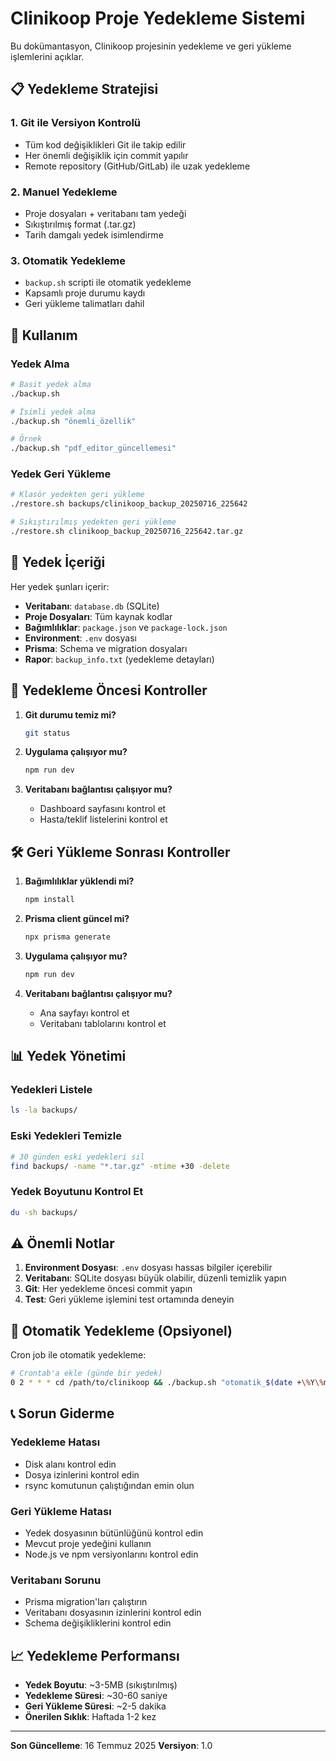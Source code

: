# Clinikoop Proje Yedekleme Sistemi

Bu dokümantasyon, Clinikoop projesinin yedekleme ve geri yükleme işlemlerini açıklar.

## 📋 Yedekleme Stratejisi

### 1. Git ile Versiyon Kontrolü
- Tüm kod değişiklikleri Git ile takip edilir
- Her önemli değişiklik için commit yapılır
- Remote repository (GitHub/GitLab) ile uzak yedekleme

### 2. Manuel Yedekleme
- Proje dosyaları + veritabanı tam yedeği
- Sıkıştırılmış format (.tar.gz)
- Tarih damgalı yedek isimlendirme

### 3. Otomatik Yedekleme
- `backup.sh` scripti ile otomatik yedekleme
- Kapsamlı proje durumu kaydı
- Geri yükleme talimatları dahil

## 🚀 Kullanım

### Yedek Alma

```bash
# Basit yedek alma
./backup.sh

# İsimli yedek alma
./backup.sh "önemli_özellik"

# Örnek
./backup.sh "pdf_editor_güncellemesi"
```

### Yedek Geri Yükleme

```bash
# Klasör yedekten geri yükleme
./restore.sh backups/clinikoop_backup_20250716_225642

# Sıkıştırılmış yedekten geri yükleme
./restore.sh clinikoop_backup_20250716_225642.tar.gz
```

## 📁 Yedek İçeriği

Her yedek şunları içerir:

- **Veritabanı**: `database.db` (SQLite)
- **Proje Dosyaları**: Tüm kaynak kodlar
- **Bağımlılıklar**: `package.json` ve `package-lock.json`
- **Environment**: `.env` dosyası
- **Prisma**: Schema ve migration dosyaları
- **Rapor**: `backup_info.txt` (yedekleme detayları)

## 🔧 Yedekleme Öncesi Kontroller

1. **Git durumu temiz mi?**
   ```bash
   git status
   ```

2. **Uygulama çalışıyor mu?**
   ```bash
   npm run dev
   ```

3. **Veritabanı bağlantısı çalışıyor mu?**
   - Dashboard sayfasını kontrol et
   - Hasta/teklif listelerini kontrol et

## 🛠️ Geri Yükleme Sonrası Kontroller

1. **Bağımlılıklar yüklendi mi?**
   ```bash
   npm install
   ```

2. **Prisma client güncel mi?**
   ```bash
   npx prisma generate
   ```

3. **Uygulama çalışıyor mu?**
   ```bash
   npm run dev
   ```

4. **Veritabanı bağlantısı çalışıyor mu?**
   - Ana sayfayı kontrol et
   - Veritabanı tablolarını kontrol et

## 📊 Yedek Yönetimi

### Yedekleri Listele
```bash
ls -la backups/
```

### Eski Yedekleri Temizle
```bash
# 30 günden eski yedekleri sil
find backups/ -name "*.tar.gz" -mtime +30 -delete
```

### Yedek Boyutunu Kontrol Et
```bash
du -sh backups/
```

## ⚠️ Önemli Notlar

1. **Environment Dosyası**: `.env` dosyası hassas bilgiler içerebilir
2. **Veritabanı**: SQLite dosyası büyük olabilir, düzenli temizlik yapın
3. **Git**: Her yedekleme öncesi commit yapın
4. **Test**: Geri yükleme işlemini test ortamında deneyin

## 🔄 Otomatik Yedekleme (Opsiyonel)

Cron job ile otomatik yedekleme:

```bash
# Crontab'a ekle (günde bir yedek)
0 2 * * * cd /path/to/clinikoop && ./backup.sh "otomatik_$(date +\%Y\%m\%d)"
```

## 📞 Sorun Giderme

### Yedekleme Hatası
- Disk alanı kontrol edin
- Dosya izinlerini kontrol edin
- rsync komutunun çalıştığından emin olun

### Geri Yükleme Hatası
- Yedek dosyasının bütünlüğünü kontrol edin
- Mevcut proje yedeğini kullanın
- Node.js ve npm versiyonlarını kontrol edin

### Veritabanı Sorunu
- Prisma migration'ları çalıştırın
- Veritabanı dosyasının izinlerini kontrol edin
- Schema değişikliklerini kontrol edin

## 📈 Yedekleme Performansı

- **Yedek Boyutu**: ~3-5MB (sıkıştırılmış)
- **Yedekleme Süresi**: ~30-60 saniye
- **Geri Yükleme Süresi**: ~2-5 dakika
- **Önerilen Sıklık**: Haftada 1-2 kez

---

**Son Güncelleme**: 16 Temmuz 2025
**Versiyon**: 1.0 